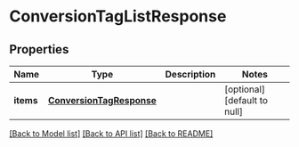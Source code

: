 # ConversionTagListResponse

## Properties
Name | Type | Description | Notes
------------ | ------------- | ------------- | -------------
**items** | [**ConversionTagResponse**](ConversionTagResponse.md) |  | [optional] [default to null]

[[Back to Model list]](../README.md#documentation-for-models) [[Back to API list]](../README.md#documentation-for-api-endpoints) [[Back to README]](../README.md)


